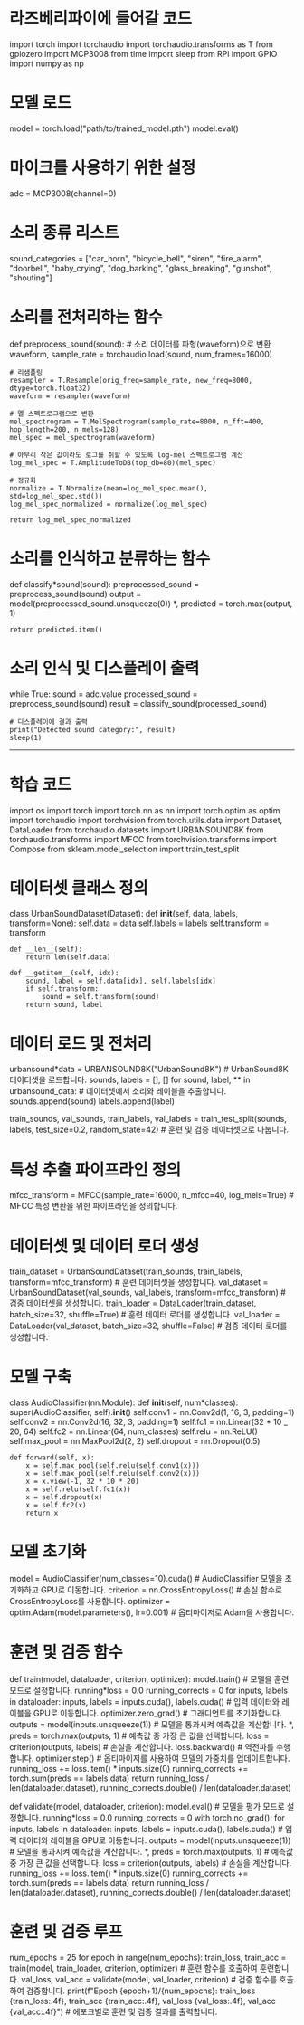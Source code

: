 # 라즈베리파이에 들어갈 코드

import torch
import torchaudio
import torchaudio.transforms as T
from gpiozero import MCP3008
from time import sleep
from RPi import GPIO
import numpy as np

# 모델 로드

model = torch.load("path/to/trained_model.pth")
model.eval()

# 마이크를 사용하기 위한 설정

adc = MCP3008(channel=0)

# 소리 종류 리스트

sound_categories = ["car_horn", "bicycle_bell", "siren", "fire_alarm", "doorbell",
"baby_crying", "dog_barking", "glass_breaking", "gunshot", "shouting"]

# 소리를 전처리하는 함수

def preprocess_sound(sound): # 소리 데이터를 파형(waveform)으로 변환
waveform, sample_rate = torchaudio.load(sound, num_frames=16000)

    # 리샘플링
    resampler = T.Resample(orig_freq=sample_rate, new_freq=8000, dtype=torch.float32)
    waveform = resampler(waveform)

    # 멜 스펙트로그램으로 변환
    mel_spectrogram = T.MelSpectrogram(sample_rate=8000, n_fft=400, hop_length=200, n_mels=128)
    mel_spec = mel_spectrogram(waveform)

    # 아무리 작은 값이라도 로그를 취할 수 있도록 log-mel 스펙트로그램 계산
    log_mel_spec = T.AmplitudeToDB(top_db=80)(mel_spec)

    # 정규화
    normalize = T.Normalize(mean=log_mel_spec.mean(), std=log_mel_spec.std())
    log_mel_spec_normalized = normalize(log_mel_spec)

    return log_mel_spec_normalized

# 소리를 인식하고 분류하는 함수

def classify*sound(sound):
preprocessed_sound = preprocess_sound(sound)
output = model(preprocessed_sound.unsqueeze(0))
*, predicted = torch.max(output, 1)

    return predicted.item()

# 소리 인식 및 디스플레이 출력

while True:
sound = adc.value
processed_sound = preprocess_sound(sound)
result = classify_sound(processed_sound)

    # 디스플레이에 결과 출력
    print("Detected sound category:", result)
    sleep(1)

---

# 학습 코드

import os
import torch
import torch.nn as nn
import torch.optim as optim
import torchaudio
import torchvision
from torch.utils.data import Dataset, DataLoader
from torchaudio.datasets import URBANSOUND8K
from torchaudio.transforms import MFCC
from torchvision.transforms import Compose
from sklearn.model_selection import train_test_split

# 데이터셋 클래스 정의

class UrbanSoundDataset(Dataset):
def **init**(self, data, labels, transform=None):
self.data = data
self.labels = labels
self.transform = transform

    def __len__(self):
        return len(self.data)

    def __getitem__(self, idx):
        sound, label = self.data[idx], self.labels[idx]
        if self.transform:
            sound = self.transform(sound)
        return sound, label

# 데이터 로드 및 전처리

urbansound\*data = URBANSOUND8K("UrbanSound8K") # UrbanSound8K 데이터셋을 로드합니다.
sounds, labels = [], []
for sound, label, \*\* in urbansound_data: # 데이터셋에서 소리와 레이블을 추출합니다.
sounds.append(sound)
labels.append(label)

train_sounds, val_sounds, train_labels, val_labels = train_test_split(sounds, labels, test_size=0.2, random_state=42) # 훈련 및 검증 데이터셋으로 나눕니다.

# 특성 추출 파이프라인 정의

mfcc_transform = MFCC(sample_rate=16000, n_mfcc=40, log_mels=True) # MFCC 특성 변환을 위한 파이프라인을 정의합니다.

# 데이터셋 및 데이터 로더 생성

train_dataset = UrbanSoundDataset(train_sounds, train_labels, transform=mfcc_transform) # 훈련 데이터셋을 생성합니다.
val_dataset = UrbanSoundDataset(val_sounds, val_labels, transform=mfcc_transform) # 검증 데이터셋을 생성합니다.
train_loader = DataLoader(train_dataset, batch_size=32, shuffle=True) # 훈련 데이터 로더를 생성합니다.
val_loader = DataLoader(val_dataset, batch_size=32, shuffle=False) # 검증 데이터 로더를 생성합니다.

# 모델 구축

class AudioClassifier(nn.Module):
def **init**(self, num*classes):
super(AudioClassifier, self).**init**()
self.conv1 = nn.Conv2d(1, 16, 3, padding=1)
self.conv2 = nn.Conv2d(16, 32, 3, padding=1)
self.fc1 = nn.Linear(32 * 10 \_ 20, 64)
self.fc2 = nn.Linear(64, num_classes)
self.relu = nn.ReLU()
self.max_pool = nn.MaxPool2d(2, 2)
self.dropout = nn.Dropout(0.5)

    def forward(self, x):
        x = self.max_pool(self.relu(self.conv1(x)))
        x = self.max_pool(self.relu(self.conv2(x)))
        x = x.view(-1, 32 * 10 * 20)
        x = self.relu(self.fc1(x))
        x = self.dropout(x)
        x = self.fc2(x)
        return x

# 모델 초기화

model = AudioClassifier(num_classes=10).cuda() # AudioClassifier 모델을 초기화하고 GPU로 이동합니다.
criterion = nn.CrossEntropyLoss() # 손실 함수로 CrossEntropyLoss를 사용합니다.
optimizer = optim.Adam(model.parameters(), lr=0.001) # 옵티마이저로 Adam을 사용합니다.

# 훈련 및 검증 함수

def train(model, dataloader, criterion, optimizer):
model.train() # 모델을 훈련 모드로 설정합니다.
running*loss = 0.0
running_corrects = 0
for inputs, labels in dataloader:
inputs, labels = inputs.cuda(), labels.cuda() # 입력 데이터와 레이블을 GPU로 이동합니다.
optimizer.zero_grad() # 그래디언트를 초기화합니다.
outputs = model(inputs.unsqueeze(1)) # 모델을 통과시켜 예측값을 계산합니다.
*, preds = torch.max(outputs, 1) # 예측값 중 가장 큰 값을 선택합니다.
loss = criterion(outputs, labels) # 손실을 계산합니다.
loss.backward() # 역전파를 수행합니다.
optimizer.step() # 옵티마이저를 사용하여 모델의 가중치를 업데이트합니다.
running_loss += loss.item() \* inputs.size(0)
running_corrects += torch.sum(preds == labels.data)
return running_loss / len(dataloader.dataset), running_corrects.double() / len(dataloader.dataset)

def validate(model, dataloader, criterion):
model.eval() # 모델을 평가 모드로 설정합니다.
running*loss = 0.0
running_corrects = 0
with torch.no_grad():
for inputs, labels in dataloader:
inputs, labels = inputs.cuda(), labels.cuda() # 입력 데이터와 레이블을 GPU로 이동합니다.
outputs = model(inputs.unsqueeze(1)) # 모델을 통과시켜 예측값을 계산합니다.
*, preds = torch.max(outputs, 1) # 예측값 중 가장 큰 값을 선택합니다.
loss = criterion(outputs, labels) # 손실을 계산합니다.
running_loss += loss.item() \* inputs.size(0)
running_corrects += torch.sum(preds == labels.data)
return running_loss / len(dataloader.dataset), running_corrects.double() / len(dataloader.dataset)

# 훈련 및 검증 루프

num_epochs = 25
for epoch in range(num_epochs):
train_loss, train_acc = train(model, train_loader, criterion, optimizer) # 훈련 함수를 호출하여 훈련합니다.
val_loss, val_acc = validate(model, val_loader, criterion) # 검증 함수를 호출하여 검증합니다.
print(f"Epoch {epoch+1}/{num_epochs}: train_loss {train_loss:.4f}, train_acc {train_acc:.4f}, val_loss {val_loss:.4f}, val_acc {val_acc:.4f}") # 에포크별로 훈련 및 검증 결과를 출력합니다.
